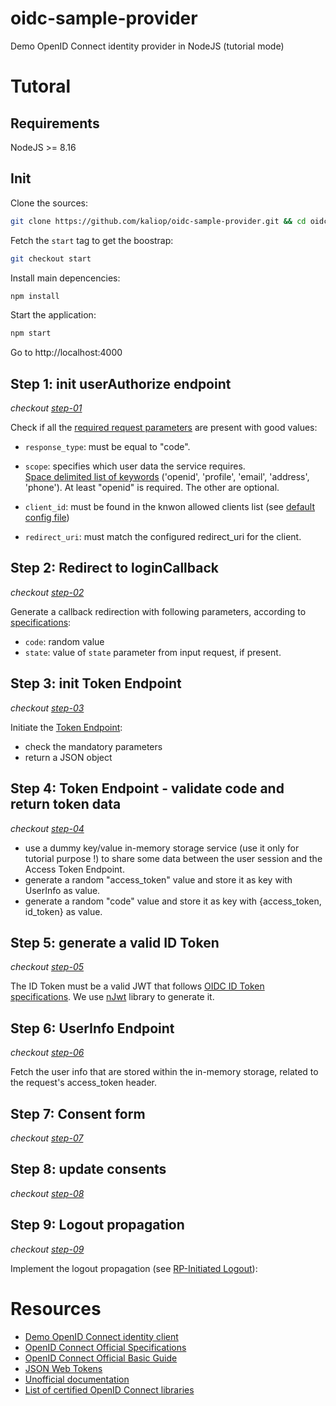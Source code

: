 # oidc-sample-provider
Demo OpenID Connect identity provider in NodeJS (tutorial mode)

# Tutoral

## Requirements

NodeJS >= 8.16

## Init

Clone the sources:
```bash
git clone https://github.com/kaliop/oidc-sample-provider.git && cd oidc-sample-provider
```

Fetch the `start` tag to get the boostrap:
```bash
git checkout start
```

Install main depencencies:
```bash
npm install
```

Start the application:
```bash
npm start
```

Go to http://localhost:4000

## Step 1: init userAuthorize endpoint

*checkout [step-01](https://github.com/kaliop/oidc-sample-provider/commit/2b6bc99dd6f934a077b55a7dab843da887bf61b9)*

Check if all the [required request parameters](https://openid.net/specs/openid-connect-core-1_0.html#AuthRequest) are present with good values:

* `response_type`: must be equal to "code".

* `scope`: specifies which user data the service requires. <br>
[Space delimited list of keywords](https://openid.net/specs/openid-connect-core-1_0.html#ScopeClaims) ('openid', 'profile', 'email', 'address', 'phone'). At least "openid" is required. The other are optional.

* `client_id`: must be found in the knwon allowed clients list (see [default config file](./config.js))

* `redirect_uri`: must match the configured redirect_uri for the client.

## Step 2: Redirect to loginCallback

*checkout [step-02](https://github.com/kaliop/oidc-sample-provider/commit/63c1966ec2ec7b4af8d08a77e116af041e8c9f4e)*

Generate a callback redirection with following parameters, according to [specifications](https://openid.net/specs/openid-connect-core-1_0.html#AuthResponse):

* `code`: random value
* `state`: value of `state` parameter from input request, if present.

## Step 3: init Token Endpoint

*checkout [step-03](https://github.com/kaliop/oidc-sample-provider/commit/d5e06f35cd40819f95bde9d8ab36f9359b30d812)*

Initiate the [Token Endpoint](https://openid.net/specs/openid-connect-core-1_0.html#TokenEndpoint):
* check the mandatory parameters
* return a JSON object

## Step 4: Token Endpoint - validate code and return token data

*checkout [step-04](https://github.com/kaliop/oidc-sample-provider/commit/764102de1df30a524380b74479d4b4f9ccd0bb90)*

* use a dummy key/value in-memory storage service (use it only for tutorial purpose !) to share some data between the user session and the Access Token Endpoint.
* generate a random "access_token" value and store it as key with UserInfo as value.
* generate a random "code" value and store it as key with {access_token, id_token} as value.

## Step 5: generate a valid ID Token

*checkout [step-05](https://github.com/kaliop/oidc-sample-provider/commit/483a6a731fd31e0192c6055726bf8968c2b93825)*

The ID Token must be a valid JWT that follows [OIDC ID Token specifications](https://openid.net/specs/openid-connect-core-1_0.html#IDTokenValidation).
We use [nJwt](https://github.com/jwtk/njwt) library to generate it.

## Step 6: UserInfo Endpoint

*checkout [step-06](https://github.com/kaliop/oidc-sample-provider/commit/5db78081f019a4ab059041e7fb0a160bb155e545)*

Fetch the user info that are stored within the in-memory storage, related to the request's access_token header.

## Step 7: Consent form

*checkout [step-07](https://github.com/kaliop/oidc-sample-provider/commit/0b916119ee98a71003222899d8463cbd1984a132)*

## Step 8: update consents

*checkout [step-08](https://github.com/kaliop/oidc-sample-provider/commit/ea196750ff863173ce9d8a458c94d50fc78fa868)*

## Step 9: Logout propagation

*checkout [step-09](https://github.com/kaliop/oidc-sample-provider/commit/aed56286f3b4edda90db8869f1f484cf07a39d7d)*

Implement the logout propagation (see [RP-Initiated Logout](https://openid.net/specs/openid-connect-session-1_0.html#RPLogout)):

# Resources

* [Demo OpenID Connect identity client](https://github.com/kaliop/oidc-sample-client)
* [OpenID Connect Official Specifications](https://openid.net/specs/)
* [OpenID Connect Official Basic Guide](https://openid.net/specs/openid-connect-basic-1_0.html)
* [JSON Web Tokens](https://jwt.io/)
* [Unofficial documentation](https://developer.orange.com/tech_guide/openid-connect-1-0/)
* [List of certified OpenID Connect libraries](https://openid.net/developers/certified/)
